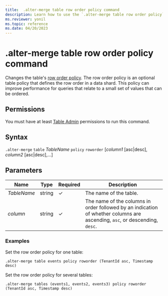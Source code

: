 ```yaml
---
title:  .alter-merge table row order policy command
description: Learn how to use the `.alter-merge table row order policy` command to change the table's row order policy.
ms.reviewer: yonil
ms.topic: reference
ms.date: 04/20/2023
---
```

# .alter-merge table row order policy command

Changes the table's [row order policy](roworderpolicy.md). The row order policy is an optional table policy that defines the row order in a data shard. This policy can improve performance for queries that relate to a small set of values that can be ordered.

## Permissions

You must have at least [Table Admin](access-control/role-based-access-control.md) permissions to run this command.

## Syntax

`.alter-merge` `table` *TableName* `policy` `roworder` [*column1* [asc|desc], *column2* [asc|desc],...]

## Parameters

|Name|Type|Required|Description|
|--|--|--|--|
|*TableName*|string|&check;|The name of the table.|
|*column*|string|&check;|The name of the columns in order followed by an indication of whether columns are ascending, `asc`, or descending, `desc`.|

### Examples

Set the row order policy for one table:

```kusto
.alter-merge table events policy roworder (TenantId asc, Timestamp desc)
```

Set the row order policy for several tables:

```kusto
.alter-merge tables (events1, events2, events3) policy roworder (TenantId asc, Timestamp desc)
```
